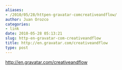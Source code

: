 ```yaml
---
aliases:
- /2010/05/28/httpen-gravatar-comcreativeandflow/
author: Juan Orozco
categories:
- link
date: 2010-05-28 05:13:21
slug: http-en-gravatar-com-creativeandflow
title: http://en.gravatar.com/creativeandflow
type: post
---
```


http://en.gravatar.com/creativeandflow